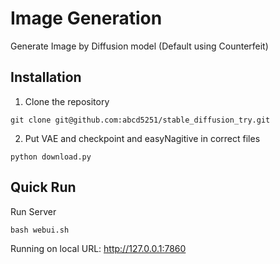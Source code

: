 # Image Generation
Generate Image by Diffusion model (Default using Counterfeit)

## Installation
1. Clone the repository
```shell
git clone git@github.com:abcd5251/stable_diffusion_try.git
```

2. Put VAE and checkpoint and easyNagitive in correct files
```shell
python download.py
```
## Quick Run
Run Server
```shell
bash webui.sh
```

Running on local URL:  http://127.0.0.1:7860



